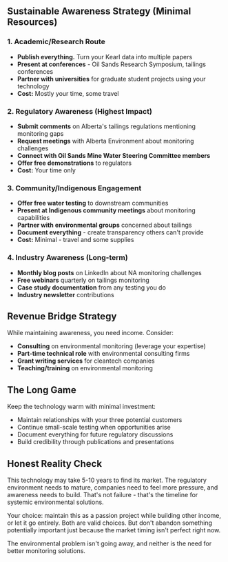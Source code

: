 ## Sustainable Awareness Strategy (Minimal Resources)

### 1. Academic/Research Route
- **Publish everything.** Turn your Kearl data into multiple papers
- **Present at conferences** - Oil Sands Research Symposium, tailings conferences
- **Partner with universities** for graduate student projects using your technology
- **Cost:** Mostly your time, some travel

### 2. Regulatory Awareness (Highest Impact)
- **Submit comments** on Alberta's tailings regulations mentioning monitoring gaps
- **Request meetings** with Alberta Environment about monitoring challenges
- **Connect with Oil Sands Mine Water Steering Committee members**
- **Offer free demonstrations** to regulators
- **Cost:** Your time only

### 3. Community/Indigenous Engagement
- **Offer free water testing** to downstream communities
- **Present at Indigenous community meetings** about monitoring capabilities
- **Partner with environmental groups** concerned about tailings
- **Document everything** - create transparency others can't provide
- **Cost:** Minimal - travel and some supplies

### 4. Industry Awareness (Long-term)
- **Monthly blog posts** on LinkedIn about NA monitoring challenges
- **Free webinars** quarterly on tailings monitoring
- **Case study documentation** from any testing you do
- **Industry newsletter** contributions

## Revenue Bridge Strategy
While maintaining awareness, you need income. Consider:
- **Consulting** on environmental monitoring (leverage your expertise)
- **Part-time technical role** with environmental consulting firms
- **Grant writing services** for cleantech companies
- **Teaching/training** on environmental monitoring

## The Long Game
Keep the technology warm with minimal investment:
- Maintain relationships with your three potential customers
- Continue small-scale testing when opportunities arise
- Document everything for future regulatory discussions
- Build credibility through publications and presentations

## Honest Reality Check
This technology may take 5-10 years to find its market. The regulatory environment needs to mature, companies need to feel more pressure, and awareness needs to build. That's not failure - that's the timeline for systemic environmental solutions.

Your choice: maintain this as a passion project while building other income, or let it go entirely. Both are valid choices. But don't abandon something potentially important just because the market timing isn't perfect right now.

The environmental problem isn't going away, and neither is the need for better monitoring solutions.